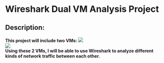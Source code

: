 <h1> Wireshark Dual VM Analysis Project</h1>

<h2>Description: </h2>
<h4>This project will include two VMs: <img src="https://img.shields.io/badge/Ubuntu-orange?style=flat-square&logo=ubuntu"/><br>
<img src="https://img.shields.io/badge/Kali_Linux-blue?style=flat-square&logo=kalilinux"/>
<br>Using these 2 VMs, I will be able to use Wireshark to analyze different kinds of network traffic between each other.</h4>



